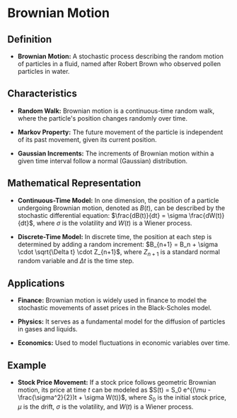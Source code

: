 # Brownian Motion

## Definition

- **Brownian Motion:** A stochastic process describing the random motion of particles in a fluid, named after Robert Brown who observed pollen particles in water.

## Characteristics

- **Random Walk:** Brownian motion is a continuous-time random walk, where the particle's position changes randomly over time.

- **Markov Property:** The future movement of the particle is independent of its past movement, given its current position.

- **Gaussian Increments:** The increments of Brownian motion within a given time interval follow a normal (Gaussian) distribution.

## Mathematical Representation

- **Continuous-Time Model:** In one dimension, the position of a particle undergoing Brownian motion, denoted as $B(t)$, can be described by the stochastic differential equation: $\frac{dB(t)}{dt} = \sigma \frac{dW(t)}{dt}$, where $\sigma$ is the volatility and $W(t)$ is a Wiener process.

- **Discrete-Time Model:** In discrete time, the position at each step is determined by adding a random increment: $B_{n+1} = B_n + \sigma \cdot \sqrt{\Delta t} \cdot Z_{n+1}$, where $Z_{n+1}$ is a standard normal random variable and $\Delta t$ is the time step.

## Applications

- **Finance:** Brownian motion is widely used in finance to model the stochastic movements of asset prices in the Black-Scholes model.

- **Physics:** It serves as a fundamental model for the diffusion of particles in gases and liquids.

- **Economics:** Used to model fluctuations in economic variables over time.

## Example

- **Stock Price Movement:** If a stock price follows geometric Brownian motion, its price at time $t$ can be modeled as $S(t) = S_0 e^{(\mu - \frac{\sigma^2}{2})t + \sigma W(t)}$, where $S_0$ is the initial stock price, $\mu$ is the drift, $\sigma$ is the volatility, and $W(t)$ is a Wiener process.